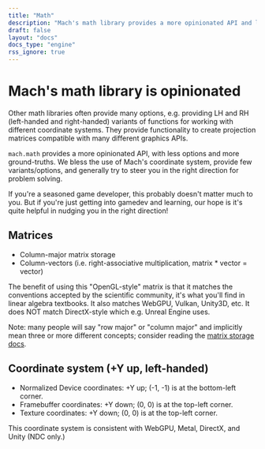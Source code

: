 ```yaml
---
title: "Math"
description: "Mach's math library provides a more opinionated API and less options, making it more obvious how to solve problems without having to question ground truths."
draft: false
layout: "docs"
docs_type: "engine"
rss_ignore: true
---
```


# Mach's math library is opinionated

Other math libraries often provide many options, e.g. providing LH and RH (left-handed and right-handed) variants of functions for working with different coordinate systems. They provide functionality to create projection matrices compatible with many different graphics APIs.

`mach.math` provides a more opinionated API, with less options and more ground-truths. We bless the use of Mach's coordinate system, provide few variants/options, and generally try to steer you in the right direction for problem solving.

If you're a seasoned game developer, this probably doesn't matter much to you. But if you're just getting into gamedev and learning, our hope is it's quite helpful in nudging you in the right direction!

## Matrices

* Column-major matrix storage
* Column-vectors (i.e. right-associative multiplication, matrix * vector = vector)

The benefit of using this "OpenGL-style" matrix is that it matches the conventions accepted by the scientific community, it's what you'll find in linear algebra textbooks. It also matches WebGPU, Vulkan, Unity3D, etc. It does NOT match DirectX-style which e.g. Unreal Engine uses.

Note: many people will say "row major" or "column major" and implicitly mean three or more different concepts; consider reading the [matrix storage docs](matrix-storage).

## Coordinate system (+Y up, left-handed)

* Normalized Device coordinates: +Y up; (-1, -1) is at the bottom-left corner.
* Framebuffer coordinates: +Y down; (0, 0) is at the top-left corner.
* Texture coordinates:     +Y down; (0, 0) is at the top-left corner.

This coordinate system is consistent with WebGPU, Metal, DirectX, and Unity (NDC only.)
